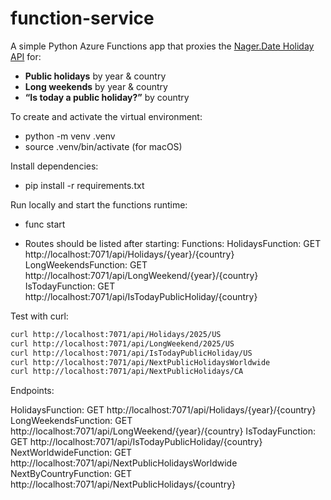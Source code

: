 # function-service

A simple Python Azure Functions app that proxies the [Nager.Date Holiday API](https://date.nager.at/Api) for:

- **Public holidays** by year & country
- **Long weekends** by year & country
- **“Is today a public holiday?”** by country

To create and activate the virtual environment:

- python -m venv .venv
- source .venv/bin/activate (for macOS)

Install dependencies:

- pip install -r requirements.txt

Run locally and start the functions runtime:

- func start

- Routes should be listed after starting:
  Functions:
  HolidaysFunction: GET http://localhost:7071/api/Holidays/{year}/{country}
  LongWeekendsFunction: GET http://localhost:7071/api/LongWeekend/{year}/{country}
  IsTodayFunction: GET http://localhost:7071/api/IsTodayPublicHoliday/{country}

Test with curl:

```bash
curl http://localhost:7071/api/Holidays/2025/US
curl http://localhost:7071/api/LongWeekend/2025/US
curl http://localhost:7071/api/IsTodayPublicHoliday/US
curl http://localhost:7071/api/NextPublicHolidaysWorldwide
curl http://localhost:7071/api/NextPublicHolidays/CA


```

Endpoints:

HolidaysFunction: GET http://localhost:7071/api/Holidays/{year}/{country}
LongWeekendsFunction: GET http://localhost:7071/api/LongWeekend/{year}/{country}
IsTodayFunction: GET http://localhost:7071/api/IsTodayPublicHoliday/{country}
NextWorldwideFunction: GET http://localhost:7071/api/NextPublicHolidaysWorldwide
NextByCountryFunction: GET http://localhost:7071/api/NextPublicHolidays/{country}
